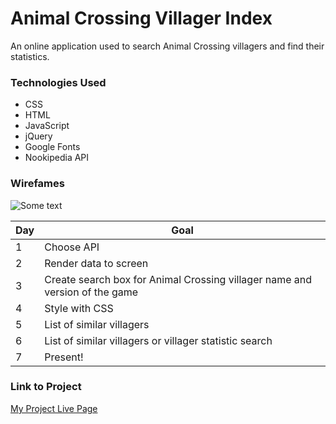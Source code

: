 # Animal Crossing Villager Index

An online application used to search Animal Crossing villagers and find their statistics. 

### Technologies Used

- CSS
- HTML
- JavaScript
- jQuery
- Google Fonts
- Nookipedia API

### Wirefames

![Some text](https://i.imgur.com/UUqfbEo.png)

| Day | Goal |
|-----|------|
|  1  | Choose API |
|  2  | Render data to screen |
|  3  | Create search box for Animal Crossing villager name and version of the game |
|  4  | Style with CSS |
|  5  | List of similar villagers |
|  6  | List of similar villagers or villager statistic search |
|  7  | Present! |

### Link to Project
[My Project Live Page](https://raeoxfordhebron.github.io/project-1/)